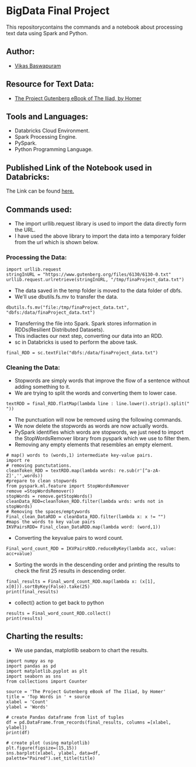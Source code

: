 # BigData Final Project

This repositorycontains the commands and a notebook about processing text data using Spark and Python.

## Author:

- [Vikas Baswapuram](https://github.com/Vikas2004)

## Resource for Text Data:

- [The Project Gutenberg eBook of The Iliad, by Homer](https://www.gutenberg.org/files/6130/6130-0.txt)

## Tools and Languages:
- Databricks Cloud Environment.
- Spark Processing Engine.
- PySpark.
- Python Programming Language.

## Published Link of the Notebook used in Databricks:

The Link can be found [here.](https://databricks-prod-cloudfront.cloud.databricks.com/public/4027ec902e239c93eaaa8714f173bcfc/5182287336224484/1917500454129484/5845031339478918/latest.html)

## Commands used:

- The import urllib.request library is used to import the data directly form the URL.
- I have used the above library to import the data into a temporary folder from the url which is shown below.

### Processing the Data:

```
import urllib.request
stringInURL = "https://www.gutenberg.org/files/6130/6130-0.txt"
urllib.request.urlretrieve(stringInURL, "/tmp/finaProject_data.txt")
```

- The data saved in the temp folder is moved to the data folder of dbfs.
- We'll use dbutils.fs.mv to transfer the data.

```
dbutils.fs.mv("file:/tmp/finaProject_data.txt", "dbfs:/data/finaProject_data.txt")
```

- Transferring the file into Spark. Spark stores information in RDDs(Resilient Distributed Datasets). 
- This indiactes our next step, converting our data into an RDD.
- sc in Databricks is used to perform the above task.

```
final_RDD = sc.textFile("dbfs:/data/finaProject_data.txt")
```

### Cleaning the Data:

- Stopwords are simply words that improve the flow of a sentence without adding something to it.
- We are trying to split the words and converting them to lower case.

```
textRDD = final_RDD.flatMap(lambda line : line.lower().strip().split(" "))
```

- The punctuation will now be removed using the following commands.
- We now delete the stopwords as words are now actually words.
- PySpark identifies which words are stopwords, we just need to import the StopWordsRemover library from pyspark which we use to filter them.
- Removing any empty elements that resembles an empty element.

```
# map() words to (words,1) intermediate key-value pairs.
import re
# removing punctutations.
cleanToken_RDD = textRDD.map(lambda words: re.sub(r'[^a-zA-Z]','',words))
#prepare to clean stopwords
from pyspark.ml.feature import StopWordsRemover
remove =StopWordsRemover()
stopWords = remove.getStopWords()
cleanData_RDD=cleanToken_RDD.filter(lambda wrds: wrds not in stopWords)
# Removing the spaces/emptywords
Final_clean_DataRDD = cleanData_RDD.filter(lambda x: x != "")
#maps the words to key value pairs
IKVPairsRDD= Final_clean_DataRDD.map(lambda word: (word,1))

```

- Converting the keyvalue pairs to word count.

```
Final_word_count_RDD = IKVPairsRDD.reduceByKey(lambda acc, value: acc+value)
```
- Sorting the words in the descending order and printing the results to check the first 25 results in descending order.

```
final_results = Final_word_count_RDD.map(lambda x: (x[1], x[0])).sortByKey(False).take(25)
print(final_results)
```
- collect() action to get back to python

```
results = Final_word_count_RDD.collect()
print(results)
```
## Charting the results:

- We use pandas, matplotlib seaborn to chart the results.

```
import numpy as np
import pandas as pd
import matplotlib.pyplot as plt
import seaborn as sns
from collections import Counter

source = 'The Project Gutenberg eBook of The Iliad, by Homer'
title = 'Top Words in ' + source
xlabel = 'Count'
ylabel = 'Words'

# create Pandas dataframe from list of tuples
df = pd.DataFrame.from_records(final_results, columns =[xlabel, ylabel]) 
print(df)

# create plot (using matplotlib)
plt.figure(figsize=(15,15))
sns.barplot(xlabel, ylabel, data=df, palette="Paired").set_title(title)
```
